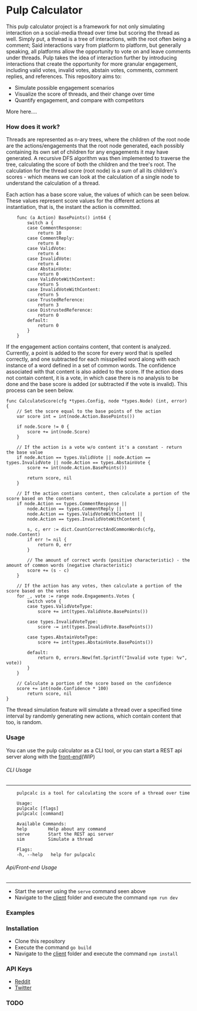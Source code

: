 # Pulp Calculator
This pulp calculator project is a framework for not only simulating interaction on a social-media thread over time but scoring the thread as well. Simply put, a thread is a tree of interactions, with the root often being a comment; Said interactions vary from platform to platform, but generally speaking, all platforms allow the opportunity to vote on and leave comments under threads. Pulp takes the idea of interaction further by introducing interactions that create the opportunity for more granular engagement, including valid votes, invalid votes, abstain votes, comments, comment replies, and references. This repository aims to:
- Simulate possible engagement scenarios
- Visualize the score of threads, and their change over time
- Quantify engagement, and compare with competitors

More here....

### How does it work?
Threads are represented as n-ary trees, where the children of the root node are the actions/engagements that the root node generated, each possibly containing its own set of children for any engagements it may have generated. A recursive DFS algorithm was then implemented to traverse the tree, calculating the score of both the children and the tree's root. The calculation for the thread score (root node) is a sum of all its children's scores - which means we can look at the calculation of a single node to understand the calculation of a thread.

Each action has a base score value, the values of which can be seen below. These values represent score
values for the different actions at instantiation, that is, the instant the action is committed.
```golang
    func (a Action) BasePoints() int64 {
        switch a {
        case CommentResponse:
            return 10
        case CommentReply:
            return 8
        case ValidVote:
            return 4
        case InvalidVote:
            return 4
        case AbstainVote:
            return 0
        case ValidVoteWithContent:
            return 5
        case InvalidVoteWithContent:
            return 5
        case TrustedReference:
            return 3
        case DistrustedReference:
            return 0
        default:
            return 0
        }
    }
```

If the engagement action contains content, that content is analyzed. Currently, a point is added to the score for every word that is spelled correctly, and one subtracted for each misspelled word along with each instance of a word defined in a set of common words. The confidence associated with that content is also added to the score. If the action does not contain content, it is a vote, in which case there is no analysis to be done and the base score is added (or subtracted if the vote is invalid). This process can be seen below.
```golang
func CalculateScore(cfg *types.Config, node *types.Node) (int, error) {
    // Set the score equal to the base points of the action
	var score int = int(node.Action.BasePoints())

	if node.Score != 0 {
		score += int(node.Score)
	}

	// If the action is a vote w/o content it's a constant - return the base value
	if node.Action == types.ValidVote || node.Action == types.InvalidVote || node.Action == types.AbstainVote {
		score += int(node.Action.BasePoints())

		return score, nil
	}

    // If the action contians content, then calculate a portion of the score based on the content
	if node.Action == types.CommentResponse ||
		node.Action == types.CommentReply ||
		node.Action == types.ValidVoteWithContent ||
		node.Action == types.InvalidVoteWithContent {

		s, c, err := dict.CountCorrectAndCommonWords(cfg, node.Content)
		if err != nil {
			return 0, err
		}

		// The amount of correct words (positive characteristic) - the amount of common words (negative characteristic)
		score += (s - c)
	}

	// If the action has any votes, then calculate a portion of the score based on the votes
	for _, vote := range node.Engagements.Votes {
		switch vote {
		case types.ValidVoteType:
			score += int(types.ValidVote.BasePoints())

		case types.InvalidVoteType:
			score -= int(types.InvalidVote.BasePoints())

		case types.AbstainVoteType:
			score += int(types.AbstainVote.BasePoints())

		default:
			return 0, errors.New(fmt.Sprintf("Invalid vote type: %v", vote))
		}
	}

    // Calculate a portion of the score based on the confidence
	score += int(node.Confidence * 100)
    	return score, nil
}
```

The thread simulation feature will simulate a thread over a specified time interval by randomly generating new actions, which contain content that too, is random.

### Usage
You can use the pulp calculator as a CLI tool, or you can start a REST api server along with the [front-end](./client/)(WIP)

###### CLI Usage
-----------------------------------------------------------
```
    pulpcalc is a tool for calculating the score of a thread over time

    Usage:
    pulpcalc [flags]
    pulpcalc [command]

    Available Commands:
    help        Help about any command
    serve       Start the REST api server
    sim         Simulate a thread

    Flags:
    -h, --help   help for pulpcalc
```

###### Api/Front-end Usage
-----------------------------------------------------------
- Start the server using the `serve` command seen above
- Navigate to the [client](./client/) folder and execute the command `npm run dev`

### Examples

### Installation
- Clone this repository
- Execute the command `go build`
- Navigate to the [client](./client/) folder and execute the command `npm install`

### API Keys
- [Reddit](https://github.com/reddit-archive/reddit/wiki/OAuth2)
- [Twitter](https://developer.twitter.com/en/docs/authentication/oauth-2-0)

### TODO